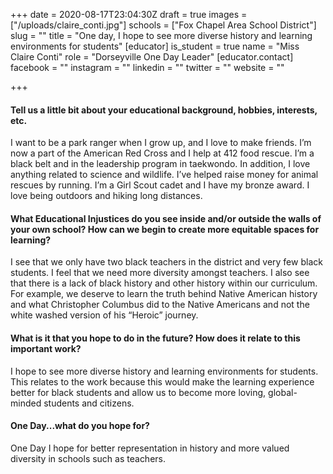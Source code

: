 +++
date = 2020-08-17T23:04:30Z
draft = true
images = ["/uploads/claire_conti.jpg"]
schools = ["Fox Chapel Area School District"]
slug = ""
title = "One day, I hope to see more diverse history and learning environments for students"
[educator]
is_student = true
name = "Miss Claire Conti"
role = "Dorseyville One Day Leader"
[educator.contact]
facebook = ""
instagram = ""
linkedin = ""
twitter = ""
website = ""

+++
#### Tell us a little bit about your educational background, hobbies, interests, etc.

I want to be a park ranger when I grow up, and I love to make friends. I’m now a part of the American Red Cross and I help at 412 food rescue. I’m a black belt and in the leadership program in taekwondo. In addition, I love anything related to science and wildlife. I’ve helped raise money for animal rescues by running. I’m a Girl Scout cadet and I have my bronze award. I love being outdoors and hiking long distances.

#### What Educational Injustices do you see inside and/or outside the walls of your own school? How can we begin to create more equitable spaces for learning?

I see that we only have two black teachers in the district and very few black students. I feel that we need more diversity amongst teachers. I also see that there is a lack of black history and other history within our curriculum. For example, we deserve to learn the truth behind Native American history and what Christopher Columbus did to the Native Americans and not the white washed version of his “Heroic” journey.

#### What is it that you hope to do in the future? How does it relate to this important work?

I hope to see more diverse history and learning environments for students. This relates to the work because this would make the learning experience better for black students and allow us to become more loving, global-minded students and citizens.

#### One Day...what do you hope for?

One Day I hope for better representation in history and more valued diversity in schools such as teachers.